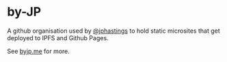 # by-JP

A github organisation used by [@jphastings](https://github.com/jphastings) to hold static microsites that get deployed to IPFS and Github Pages.

See [byjp.me](https://www.byjp.me) for more.
